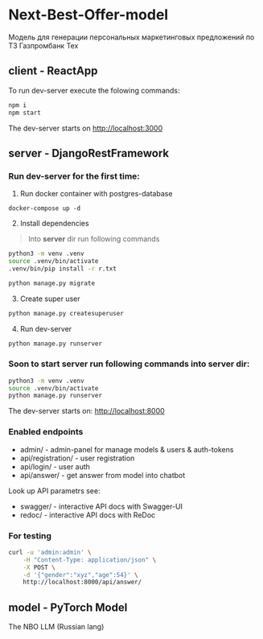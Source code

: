 # Next-Best-Offer-model
Модель для генерации персональных маркетинговых предложений по ТЗ Газпромбанк Тех

## client - ReactApp

To run dev-server execute the folowing commands:
```sh
npm i
npm start
```
The dev-server starts on [http://localhost:3000](http://localhost:3000)

## server - DjangoRestFramework

### Run dev-server for the first time: 

1. Run docker container with postgres-database
```
docker-compose up -d
```

2. Install dependencies
> Into __server__ dir run following commands
```sh
python3 -m venv .venv
source .venv/bin/activate
.venv/bin/pip install -r r.txt

python manage.py migrate
```

3. Create super user
```sh
python manage.py createsuperuser
```

4. Run dev-server
```sh
python manage.py runserver
```

### Soon to start server run following commands into __server__ dir:
```sh
python3 -m venv .venv
source .venv/bin/activate
python manage.py runserver
```

The dev-server starts on:  [http://localhost:8000](http://localhost:8000)

### Enabled endpoints
- admin/ - admin-panel for manage models & users & auth-tokens
- api/registration/ - user registration
- api/login/ - user auth
- api/answer/ - get answer from model into chatbot

Look up API parametrs see:
- swagger/ - interactive API docs with Swagger-UI
- redoc/ - interactive API docs with ReDoc

### For testing
```sh
curl -u 'admin:admin' \
    -H "Content-Type: application/json" \
    -X POST \
    -d '{"gender":"xyz","age":54}' \
    http://localhost:8000/api/answer/
```
## model - PyTorch Model
The NBO LLM (Russian lang)
